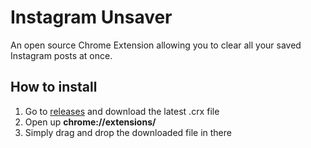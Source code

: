 # Instagram Unsaver
An open source Chrome Extension allowing you to clear all your saved Instagram posts at once.

## How to install
1. Go to [releases](https://github.com/thisismo/instagram-unsaver/releases) and download the latest .crx file
2. Open up **chrome://extensions/**
3. Simply drag and drop the downloaded file in there
